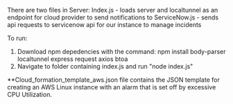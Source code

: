 There are two files in Server:
Index.js - loads server and localtunnel as an endpoint for cloud provider to send notifications to
ServiceNow.js - sends api requests to servicenow api for our instance to manage incidents

To run:

1. Download npm depedencies with the command: npm install body-parser localtunnel express request axios btoa
2. Navigate to folder containing index.js and run "node index.js"

\*\*Cloud_formation_template_aws.json file contains the JSON template for creating an AWS Linux instance with an alarm that is set off by excessive CPU Utilization.
